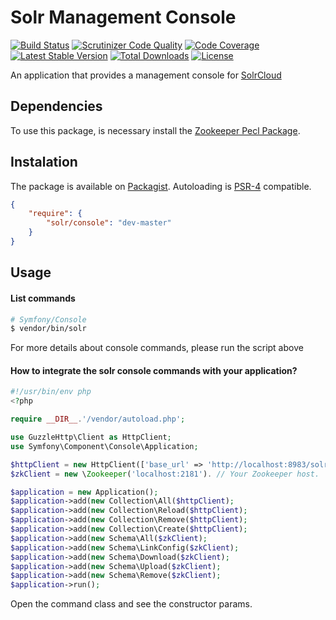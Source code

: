 # Solr Management Console
[![Build Status](https://img.shields.io/travis/fabiorphp/solr-console/master.svg?style=flat-square)](https://travis-ci.org/fabiorphp/solr-console)
[![Scrutinizer Code Quality](https://img.shields.io/scrutinizer/g/fabiorphp/solr-console/master.svg?style=flat-square)](https://scrutinizer-ci.com/g/fabiorphp/solr-console/?branch=master)
[![Code Coverage](https://img.shields.io/scrutinizer/coverage/g/fabiorphp/solr-console/master.svg?style=flat-square)](https://scrutinizer-ci.com/g/fabiorphp/solr-console/?branch=master)
[![Latest Stable Version](https://img.shields.io/packagist/v/solr/console.svg?style=flat-square)](https://packagist.org/packages/solr/console)
[![Total Downloads](https://img.shields.io/packagist/dt/solr/console.svg?style=flat-square)](https://packagist.org/packages/solr/console)
[![License](https://img.shields.io/packagist/l/solr/console.svg?style=flat-square)](https://packagist.org/packages/solr/console)

An application that provides a management console for [SolrCloud](http://lucene.apache.org/solr/)

## Dependencies
To use this package, is necessary install the [Zookeeper Pecl Package](https://github.com/andreiz/php-zookeeper).

## Instalation
The package is available on [Packagist](http://packagist.org/packages/dafiti/logger-service-provider).
Autoloading is [PSR-4](https://github.com/php-fig/fig-standards/blob/master/accepted/PSR-4-autoloader.md) compatible.
```json
{
    "require": {
        "solr/console": "dev-master"
    }
}
```

## Usage

#### List commands
```sh
# Symfony/Console
$ vendor/bin/solr 
```
For more details about console commands, please run the script above

#### How to integrate the solr console commands with your application?
```php
#!/usr/bin/env php
<?php

require __DIR__.'/vendor/autoload.php';

use GuzzleHttp\Client as HttpClient;
use Symfony\Component\Console\Application;

$httpClient = new HttpClient(['base_url' => 'http://localhost:8983/solr']); // Your Solr host.
$zkClient = new \Zookeeper('localhost:2181'). // Your Zookeeper host.

$application = new Application();
$application->add(new Collection\All($httpClient);
$application->add(new Collection\Reload($httpClient);
$application->add(new Collection\Remove($httpClient);
$application->add(new Collection\Create($httpClient);
$application->add(new Schema\All($zkClient);
$application->add(new Schema\LinkConfig($zkClient);
$application->add(new Schema\Download($zkClient);
$application->add(new Schema\Upload($zkClient);
$application->add(new Schema\Remove($zkClient);
$application->run();
```
Open the command class and see the constructor params.
